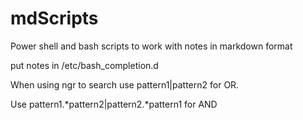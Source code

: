 # mdScripts
Power shell and bash scripts to work with notes in markdown format

put notes in /etc/bash_completion.d

When using ngr to search use pattern1\|pattern2 for OR.

Use pattern1.*pattern2\|pattern2.*pattern1 for AND

